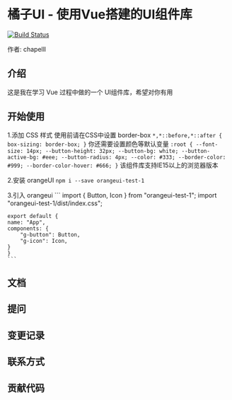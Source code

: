 # 橘子UI - 使用Vue搭建的UI组件库

[![Build Status](https://www.travis-ci.org/chapelll/orangeUI.svg?branch=master)](https://www.travis-ci.org/chapelll/orangeUI)

作者: chapelll

## 介绍

这是我在学习 Vue 过程中做的一个 UI组件库，希望对你有用

## 开始使用

1.添加 CSS 样式
    使用前请在CSS中设置 border-box
    ```
    *,*::before,*::after { box-sizing: border-box; }
    ```
    你还需要设置颜色等默认变量
    ```
    :root {
        --font-size: 14px;
        --button-height: 32px;
        --button-bg: white;
        --button-active-bg: #eee;
        --button-radius: 4px;
        --color: #333;
        --border-color: #999;
        --border-color-hover: #666;
        }
    ```
    该组件库支持IE15以上的浏览器版本

2.安装 orangeUI
    ```
    npm i --save orangeui-test-1
    ```

3.引入 orangeui
    ```
    import { Button, Icon } from "orangeui-test-1";
    import "orangeui-test-1/dist/index.css";

    export default {
    name: "App",
    components: {
        "g-button": Button,
        "g-icon": Icon,
    }
    }
    ```

## 文档

## 提问

## 变更记录

## 联系方式

## 贡献代码

